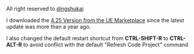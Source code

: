 All right reserved to [dingshukai](https://github.com/dingshukai)

I downloaded the [4.25 Version from the UE Marketplace](https://www.unrealengine.com/marketplace/en-US/product/restart-editor) since the latest update was more than a year ago.

I also changed the default restart shortcut from **CTRL-SHIFT-R** to **CTRL-ALT-R** to avoid conflict with the default "Refresh Code Project" command
